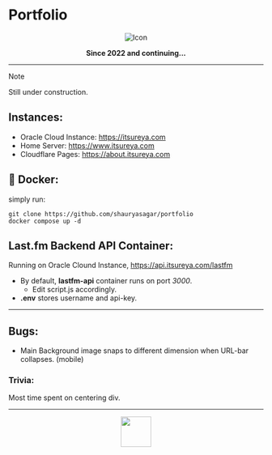 # Portfolio
<div align="center">
  <img src="https://cdn.itsureya.com/images/favicon.ico" alt="Icon">
</div>
<p align="center"><b>Since 2022 and continuing...</b></p>

---

> [!NOTE]
> Still under construction.

## Instances:

- Oracle Cloud Instance: https://itsureya.com
- Home Server: https://www.itsureya.com
- Cloudflare Pages: https://about.itsureya.com

## 🐋 Docker:

simply run:

```
git clone https://github.com/shauryasagar/portfolio
docker compose up -d
```


## Last.fm Backend API Container:

Running on Oracle Clound Instance, https://api.itsureya.com/lastfm

- By default, **lastfm-api** container runs on port _3000_.
  - Edit script.js accordingly.
- **.env** stores username and api-key.

---

## Bugs:

- Main Background image snaps to different dimension when URL-bar collapses. (mobile)

### Trivia:
Most time spent on centering div.

---
<div align="center">
<img style="display: block;" height="60px" src="https://cdn.itsureya.com/images/nyann.gif" alt="">
</div>
